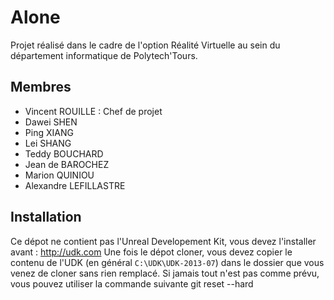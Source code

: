 Alone
=====

Projet réalisé dans le cadre de l'option Réalité Virtuelle au sein du département informatique de Polytech'Tours.


Membres
-------

- Vincent ROUILLE : Chef de projet
- Dawei SHEN
- Ping XIANG
- Lei SHANG
- Teddy BOUCHARD
- Jean de BAROCHEZ
- Marion QUINIOU
- Alexandre LEFILLASTRE

Installation
------------

Ce dépot ne contient pas l'Unreal Developement Kit, vous devez l'installer avant : http://udk.com
Une fois le dépot cloner, vous devez copier le contenu de l'UDK (en général `C:\UDK\UDK-2013-07`) dans le dossier que vous venez de cloner sans rien remplacé.
Si jamais tout n'est pas comme prévu, vous pouvez utiliser la commande suivante 
    git reset --hard
